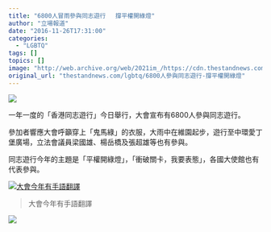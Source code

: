 ```yaml
---
title: "6800人冒雨參與同志遊行　 撐平權開綠燈"
author: "立場報道"
date: "2016-11-26T17:31:00"
categories:
  - "LGBTQ"
tags: []
topics: []
image: "http://web.archive.org/web/2021im_/https://cdn.thestandnews.com/media/photos/cache/15179065_10209903465597568_3036723900924646236_n_lzaIz_1200x0.jpg"
original_url: "thestandnews.com/lgbtq/6800人參與同志遊行-撐平權開綠燈"
---
```

![](http://web.archive.org/web/2021im_/https://cdn.thestandnews.com/media/photos/cache/15179065_10209903465597568_3036723900924646236_n_lzaIz_1200x0.jpg)

一年一度的「香港同志遊行」今日舉行，大會宣布有6800人參與同志遊行。

參加者響應大會呼籲穿上「鬼馬綠」的衣服，大雨中在維園起步，遊行至中環愛丁堡廣場，立法會議員梁國雄、楊岳橋及張超雄等也有參與。

同志遊行今年的主題是「平權開綠燈」，「衝破關卡，我要表態」，各國大使館也有代表參與。

[![大會今年有手語翻譯](http://web.archive.org/web/2021im_/https://cdn.thestandnews.com/media/photos/cache/15203131_10209903465197558_2434870936520411100_n2028129_3MQ0R_1200x0.jpg)](http://web.archive.org/web/20210629045423/https://cdn.thestandnews.com/media/photos/cache/15203131_10209903465197558_2434870936520411100_n2028129_3MQ0R_1200x0.jpg)

> 大會今年有手語翻譯

[![](http://web.archive.org/web/2021im_/https://cdn.thestandnews.com/media/photos/cache/15179184_10209903465997578_2514156452098113336_n_RZVWD_1200x0.jpg)](http://web.archive.org/web/20210629045423/https://cdn.thestandnews.com/media/photos/cache/15179184_10209903465997578_2514156452098113336_n_RZVWD_1200x0.jpg)